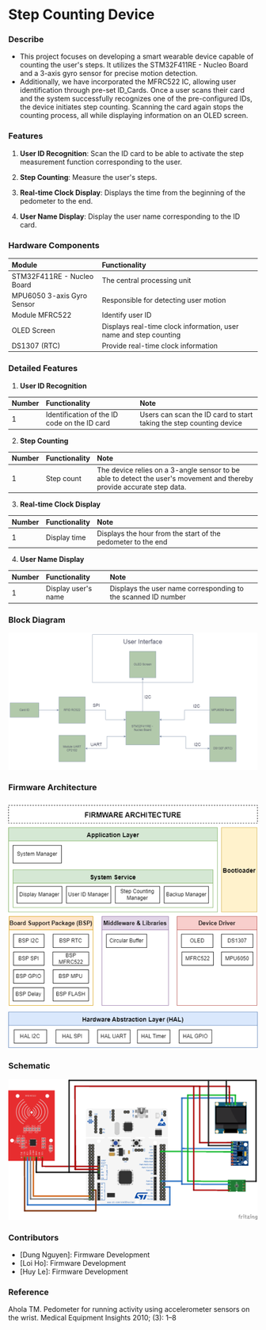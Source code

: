 # Step Counting Device

### Describe

- This project focuses on developing a smart wearable device capable of counting the user's steps. It utilizes the STM32F411RE - Nucleo Board and a 3-axis gyro sensor for precise motion detection. 
- Additionally, we have incorporated the MFRC522 IC, allowing user identification through pre-set ID_Cards. Once a user scans their card and the system successfully recognizes one of the pre-configured IDs, the device initiates step counting. Scanning the card again stops the counting process, all while displaying information on an OLED screen.

### Features

1. **User ID Recognition**: Scan the ID card to be able to activate the step measurement function corresponding to the user.

2. **Step Counting**: Measure the user's steps.

3. **Real-time Clock Display**: Displays the time from the beginning of the pedometer to the end.

4. **User Name Display**: Display the user name corresponding to the ID card.

### Hardware Components

| **Module** | **Functionality** |
|:------|:-----|
| STM32F411RE - Nucleo Board  | The central processing unit|
| MPU6050 3-axis Gyro Sensor   | Responsible for detecting user motion |
| Module MFRC522 | Identify user ID|
| OLED Screen | Displays real-time clock information, user name and step counting |
| DS1307 (RTC) | Provide real-time clock information |

### Detailed Features

1. **User ID Recognition**

| **Number** | **Functionality** | **Note** |
|:------|:-----|:-----|
| 1  | Identification of the ID code on the ID card | Users can scan the ID card to start taking the step counting device | 

2. **Step Counting**

| **Number** | **Functionality** | **Note** |
|:------|:-----|:-----|
| 1  | Step count | The device relies on a 3-angle sensor to be able to detect the user's movement and thereby provide accurate step data. | 

3. **Real-time Clock Display**

| **Number** | **Functionality** | **Note** |
|:------|:-----|:-----|
| 1  | Display time | Displays the hour from the start of the pedometer to the end | 

4. **User Name Display**

| **Number** | **Functionality** | **Note** |
|:------|:-----|:-----|
| 1  | Display user's name | Displays the user name corresponding to the scanned ID number | 

### Block Diagram

![block_diagram](project_document/block_diagram.png)

### Firmware Architecture

![firmware_architecture](project_document/fw_architecture.png)

### Schematic

![schematic](project_document/schematic.png)

### Contributors

- [Dung Nguyen]: Firmware Development
- [Loi Ho]: Firmware Development
- [Huy Le]: Firmware Development

### Reference
Ahola TM. Pedometer for running activity using accelerometer sensors on the wrist. Medical Equipment Insights 2010; (3): 1–8